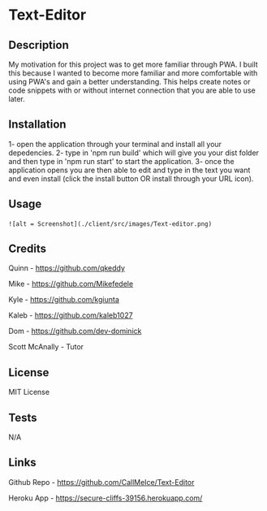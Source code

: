 # Text-Editor

## Description

My motivation for this project was to get more familiar through PWA. I built this because I wanted to become more familiar and more comfortable with using PWA's and gain a better understanding. This helps create notes or code snippets with or without internet connection that you are able to use later.

## Installation

1- open the application through your terminal and install all your depedencies. 2- type in 'npm run build' which will give you your dist folder and then type in 'npm run start' to start the application. 3- once the application opens you are then able to edit and type in the text you want and even install (click the install button OR install through your URL icon).

## Usage

    ![alt = Screenshot](./client/src/images/Text-editor.png)

## Credits

Quinn - https://github.com/qkeddy

Mike - https://github.com/Mikefedele

Kyle - https://github.com/kgiunta

Kaleb - https://github.com/kaleb1027

Dom - https://github.com/dev-dominick

Scott McAnally - Tutor

## License

MIT License

## Tests

N/A

## Links

Github Repo - https://github.com/CallMeIce/Text-Editor

Heroku App - https://secure-cliffs-39156.herokuapp.com/
